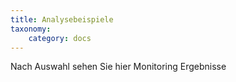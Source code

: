```yaml
---
title: Analysebeispiele
taxonomy:
    category: docs
---
```


Nach Auswahl sehen Sie hier Monitoring Ergebnisse
